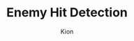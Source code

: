 ---
index : 15
author : Kion
title : Enemy Hit Detection
slug : gtk-invaders
source : https://github.com/kion-dgl/DashGL-GTK-Invaders-Tutorial/tree/master/15_Shoot_Enemies
length : 19
---